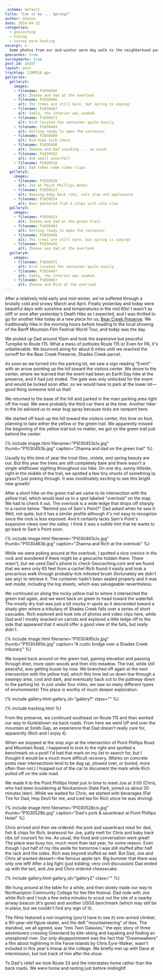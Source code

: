 ```yaml
---
_schema: default
title: "Can it be ... Spring?"
author: Zhanna
date: 2018-04-22
categories:
  - geocaching
  - hiking
  - survey mark hunting
excerpt: >-
  Some photos from our mid-winter warm day walk to the neighborhood park
geocaches: true
surveymarks: true
post_id: 10167
layout: post
tracklog: 22APR18.gpx
galleries:
  gallery1:
    images:
    - filename: P1030456
      alt: Zhanna and dad at the overlook
    - filename: P1030466
      alt: The trees are still bare, but spring is coming!
    - filename: P1030467
      alt: Sadly, the interior was soaked.
    - filename: P1030471
      alt: Rich located the container quite easily.
    - filename: P1030484
      alt: Getting ready to open the container
    - filename: P1030489
      alt: Mid-hike tick check
    - filename: P1030498
      alt: Zhanna and Dad snacking ... as usual
    - filename: P1030502
      alt: One small waterfall
    - filename: P1030510
      alt: Dad takes some video clips
  gallery2:
    images:    
    - filename: P1030520
      alt: Joe at Point Phillips Hotel
    - filename: P1030522
      alt: Amazing baby back ribs, cole slaw and applesauce
    - filename: P1030524
      alt: Beer battered fish & chips with cole slaw   
  gallery3:
    images:    
    - filename: P1030453
      alt: Zhanna and dad on the green trail
    - filename: P1030484
      alt: Getting ready to open the container
    - filename: P1030466
      alt: The trees are still bare, but spring is coming! 
    - filename: P1030456
      alt: Zhanna and dad at the overlook    
  gallery4:
    images:    
    - filename: P1030471
      alt: Rich located the container quite easily.
    - filename: P1030467
      alt: Sadly, the interior was soaked.
    - filename: P1030463
      alt: Zhanna and Rich at the overlook                               
---
```


After a relatively mild early and mid-winter, we've suffered through a brutally cold and snowy March and April. Finally yesterday and today were beautiful days with sunshine and temperatures in the mid 60s! I wasn't as stiff or sore after yesterday's Death Hike as I expected, and I was thrilled to go for another hike today at a new place for us, [Bear Creek Preserve](https://natlands.org/bear-creek-preserve/). We traditionally hike in the morning hours before heading to the local showing of the Banff Mountain Film Festival World Tour, and today was the day.

We picked up Dad around 10am and took the expensive but peaceful Turnpike to Route 115. What a mess of potholes Route 115 is! Even for PA, it's unbelievable. We bounced along for about 6 miles until we reached the turnoff for the Bear Creek Preserve, Shades Creek parcel.

As soon as we turned into the parking lot, we saw a sign reading "Event" with an arrow pointing up the hill toward the visitors center. We drove to the center, where we learned that the event had been an Earth Day hike at the preserve, and it had just ended. The gate was only unlocked for the event and would be locked soon after, so we would have to park at the lower lot—good thing someone told us that! 

We returned to the base of the hill and parked in the main parking area right off the road. We were probably the third car there at the time. Another hiker in the lot advised us to wear bug spray because ticks are rampant here. 

We started off back up the hill toward the visitors center, this time on foot, planning to take either the yellow or the green trail. We apparently missed the beginning of the yellow trail but no matter, we got on the green trail just behind the center. 

{% include image.html filename="P1030453clx.jpg" thumb="P1030453b.jpg" caption="Zhanna and dad on the green trail" %}

Usually by this time of year the trout lilies, violets, and spring beauty are out. But this year the trees are still completely bare and there wasn't a single wildflower sighting throughout our hike. On one dry, sunny hillside, right in the middle of the trail, we spotted a few tiny shoots of something (a grass?) just poking through. It was inordinately exciting to see this bright new growth!

After a short hike on the green trail we came to its intersection with the yellow trail, which would lead us to a spot labeled "overlook" on the map. We had to check it out. The overlook is a wide ledge that drops off sharply to a ravine below. "Remind you of Sam's Point?" Dad asked when he saw it. Well, not quite, but it has a similar profile although it's not easy to recognize since the rock is less exposed. And it certainly lacks Sam's Point's expansive views over the valley. I think it was a subtle hint that he wants to go back to Sam's Point soon.

{% include image.html filename="P1030463clx.jpg" thumb="P1030463b.jpg" caption="Zhanna and Rich at the overlook" %}

While we were poking around at the overlook, I spotted a nice crevice in the rock and wondered if there might be a geocache hidden there. There wasn't, but we used Dad's phone to check Geocaching.com and we found that we were only 65 feet from a cache! Rich found it easily and took a precarious walk through probably-tick-infested brush (fortunately we didn't see any) to retrieve it. The container hadn't been sealed properly and it was wet inside, including the log sheets, which was salvageable nevertheless. 

We continued on along the rocky yellow trail to where it intersected the green trail again, and we went back on green to head toward the waterfall. The mostly dry trail was just a bit mucky in spots as it descended toward a shady glen where a tributary of Shades Creek falls over a series of short cascades. Rich explored and took lots of photos and video clips here, while Dad and I mostly snacked on carrots and explored a little ledge off to the side that appeared that it would offer a good view of the falls, but really didn't.

{% include image.html filename="P1030495clx.jpg" thumb="P1030495b.jpg" caption="A rustic bridge over a Shades Creek tributary" %}

We looped back around on the green trail, gaining elevation and passing through drier, more open woods and then into meadow. The trail, while still peaceful, was getting busier by now. <!-- Remember people passing us who asked if we had seen a woman with a 3-legged dog. She had dropped her phone and they had it. Dad saw her back at the parking lot.--> We branched off again at the next intersection with the yellow trail, which this time led us down low through a swampy area, cool and dark, and eventually back out to the pathway down to the parking lot. In just under four miles, we saw so many different types of environments! This place is worthy of much deeper exploration.

{% include gallery.html gallery_id="gallery1" class="" %}

{% include tracklog.html %}

From the preserve, we continued southeast on Route 115 and then worked our way to Kunkletown via back roads. From here we went UP and over the mountain at Smith Gap, an experience that Dad doesn't really care for, apparently (Rich and I enjoy it). 

When we stopped at the stop sign at the intersection of Point Phillips Road and Mountain Road, I happened to look to the right and spotted a benchmark on a post! I'd had that mark on my list to search for, but I thought it would be a much more difficult recovery. (Marks on concrete posts near intersections tend to be dug up, plowed over, or buried, more often than not.) I hopped out of the car to document the mark while Rich pulled off on the side road. 

We made it to the Point Phillips Hotel just in time to meet Joe at 3:00 (Chris, who had been bouldering at Nockamixon State Park, joined us about 30 minutes later). While we waited for Chris, we started with beverages (Fat Tire for Dad, Hop Devil for me, and iced tea for Rich since he was driving). 

{% include image.html filename="P1030528clx.jpg" thumb="P1030528b.jpg" caption="Dad's pork & sauerkraut at Point Phillips Hotel" %} 

Chris arrived and then we ordered: the pork and sauerkraut meal for dad, fish & chips for Rich, bratwurst for Joe, patty melt for Chris and baby back ribs (of course!) for me. As usual, the food and conversation were great! The place was busy too, much more than last year, for some reason. Even though I put half of my ribs aside for tomorrow I was still stuffed after half the rack and the sides. Rich was beyond stuffed as well.  But Dad, Joe and Chris all wanted dessert—the famous apple tart. Big bummer that there was only one left!  After a big fight (just kidding; very civil discussion) Dad ended up with the tart, and Joe and Chris ordered cheesecake.

{% include gallery.html gallery_id="gallery2" class="" %}

We hung around at the table for a while, and then slowly made our way to Northampton Community College for the film festival. Dad rode with Joe while Rich and I took a few extra minutes to scout out the site of a nearby airway beacon (it's gone) and another USGS benchmark (which may still be in place, but we couldn't find any sign of it).

The films featured a not-inspiring (you'd have to see it) one-armed climber, a 90-year-old figure skater, and the deft "mountaineering" of ibex. The standout, we all agreed, was "Into Twin Galaxies," the epic story of three adventurers crossing Greenland by kite-skiing and kayaking and finding an unexplored river. Our only disappointment was the fact that "Dreamwalkers" a film about highlining in the Faroe Islands by Chris Eyre-Walker, wasn't included in this year's lineup at the college. We briefly met up with Dave at intermission, but lost track of him after the show. 

To Dad's relief we took Route 33 and the interstates home rather than the back roads. We were home and resting just before midnight!
